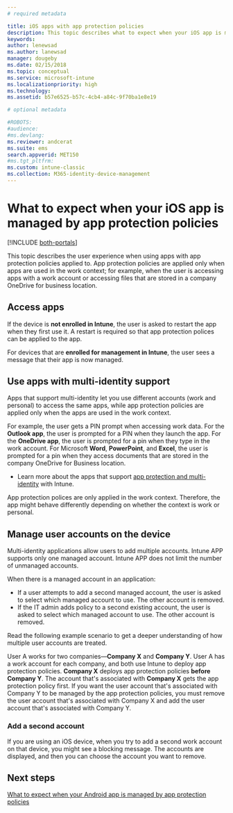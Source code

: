 ```yaml
---
# required metadata

title: iOS apps with app protection policies
description: This topic describes what to expect when your iOS app is managed by app protection policies.
keywords:
author: lenewsad
ms.author: lanewsad
manager: dougeby
ms.date: 02/15/2018
ms.topic: conceptual
ms.service: microsoft-intune
ms.localizationpriority: high
ms.technology:
ms.assetid: b57e6525-b57c-4cb4-a84c-9f70ba1e8e19

# optional metadata

#ROBOTS:
#audience:
#ms.devlang:
ms.reviewer: andcerat
ms.suite: ems
search.appverid: MET150
#ms.tgt_pltfrm:
ms.custom: intune-classic
ms.collection: M365-identity-device-management
---
```


# What to expect when your iOS app is managed by app protection policies

[!INCLUDE [both-portals](./includes/note-for-both-portals.md)]

 This topic describes the user experience when using apps with app protection policies applied to. App protection policies are applied only when apps are used in the work context; for example, when the user is accessing apps with a work account or accessing files that are stored in a company OneDrive for business location.

## Access apps

If the device is **not enrolled in Intune**, the user is asked to restart the app when they first use it. A restart is required so that app protection polices can be applied to the app.

<!--- The following screenshot from the Skype app illustrates this restart request: --->


<!---  ![Screenshot of the iOS device showing PIN prompt](../media/appmanagement/iOS_AppPINPrompt.png) --->

For devices that are **enrolled for management in Intune**, the user sees a message that their app is now managed.

## Use apps with multi-identity support

Apps that support multi-identity let you use different accounts (work and personal) to access the same apps, while app protection policies are applied only when the apps are used in the work context.  

For example, the user gets a PIN prompt when accessing work data. For the **Outlook app**, the user is prompted for a PIN when they launch the app. For the **OneDrive app**, the user is prompted for a pin when they type in the work account.  For Microsoft **Word**, **PowerPoint**, and **Excel**, the user is prompted for a pin when they access documents that are stored in the company OneDrive for Business location.

- Learn more about the apps that support [app protection and multi-identity](https://www.microsoft.com/cloud-platform/microsoft-intune-apps) with Intune.

App protection polices are only applied in the work context. Therefore, the app might behave differently depending on whether the context is work or personal.

## Manage user accounts on the device

Multi-identity applications allow users to add multiple accounts.  Intune APP supports only one managed account.  Intune APP does not limit the number of unmanaged accounts.

When there is a managed account in an application:
*	If a user attempts to add a second managed account, the user is asked to select which managed account to use.  The other account is removed.
*	If the IT admin adds policy to a second existing account, the user is asked to select which managed account to use.  The other account is removed.

Read the following example scenario to get a deeper understanding of how multiple user accounts are treated.

User A works for two companies—**Company X** and **Company Y**. User A has a work account for each company, and both use Intune to deploy app protection policies. **Company X** deploys app protection policies **before** **Company Y**. The account that's associated with **Company X** gets the app protection policy first. If you want the user account that's associated with Company Y to be managed by the app protection policies, you must remove the user account that's associated with Company X and add the user account that's associated with Company Y.

### Add a second account

If you are using an iOS device, when you try to add a second work account on that device, you might see a blocking message. The accounts are displayed, and then you can choose the account you want to remove.

## Next steps
[What to expect when your Android app is managed by app protection policies](end-user-mam-apps-android.md)
